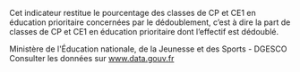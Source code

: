 <p>
Cet indicateur restitue le pourcentage des classes de CP et CE1 en éducation prioritaire concernées par le dédoublement, c’est à dire la part de classes de CP et CE1 en éducation prioritaire dont l’effectif est dédoublé.
</p>
<p>Ministère de l'Éducation nationale, de la Jeunesse et des Sports - DGESCO <br> Consulter les données sur <a target="_blank" href="https://www.data.gouv.fr/fr/datasets/barometre-des-resultats-de-laction-publique/">www.data.gouv.fr</a></p>
